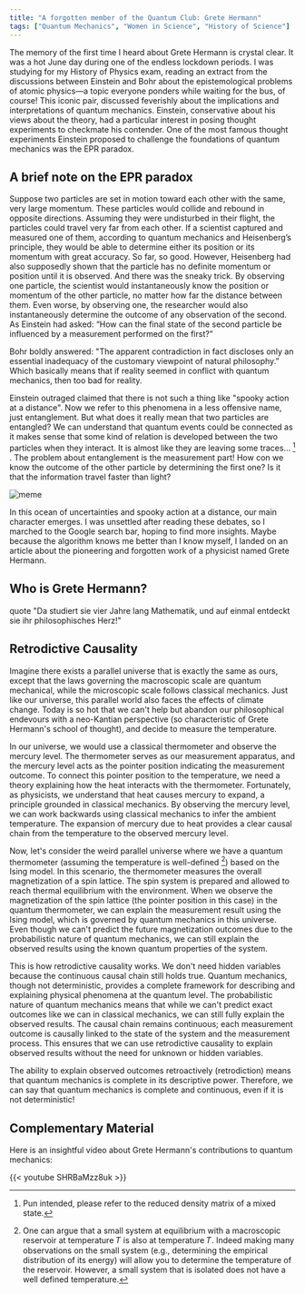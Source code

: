 ```yaml
---
title: "A forgotten member of the Quantum Club: Grete Hermann"
tags: ["Quantum Mechanics", "Women in Science", "History of Science"]
---
```

The memory of the first time I heard about Grete Hermann is crystal clear. It was a hot June day during one of the endless lockdown periods. I was studying for my History of Physics exam, reading an extract from the discussions between Einstein and Bohr about the epistemological problems of atomic physics—a topic everyone ponders while waiting for the bus, of course! This iconic pair, discussed feverishly about the implications and interpretations of quantum mechanics. Einstein, conservative about his views about the theory, had a particular interest in posing thought experiments to checkmate his contender. One of the most famous thought experiments Einstein proposed to challenge the foundations of quantum mechanics was the EPR paradox.
## A brief note on the EPR paradox 
Suppose two particles are set in motion toward each other with the same, very large momentum. These particles would collide and rebound in opposite directions. Assuming they were undisturbed in their flight, the particles could travel very far from each other. If a scientist captured and measured one of them, according to quantum mechanics and Heisenberg’s principle, they would be able to determine either its position or its momentum with great accuracy. So far, so good. However, Heisenberg had also supposedly shown that the particle has no definite momentum or position until it is observed. And there was the sneaky trick. By observing one particle, the scientist would instantaneously know the position or momentum of the other particle, no matter how far the distance between them. Even worse, by observing one, the researcher would also instantaneously determine the outcome of any observation of the second. As Einstein had asked: “How can the final state of the second particle be influenced by a measurement performed on the first?”

Bohr boldly answered: "The apparent contradiction in fact discloses only an essential inadequacy of the customary viewpoint of natural philosophy.” Which basically  means that if reality seemed in conflict with quantum mechanics, then too bad for reality.

Einstein outraged claimed that there is not such a thing like "spooky action at a distance". Now we refer to this phenomena in a less offensive name, just entanglement. But what does it really mean that two particles are entangled? We can understand that quantum events could be connected as it makes sense that some kind of relation is developed between the two particles when they interact. It is almost like they are leaving some traces...  [^1] . The problem about entanglement is the measurement part! How con we know the outcome of the other particle by determining the first one? Is it that the information travel faster than light?


![meme](/images/meme.gif "Conceptual Illustration of Quantum Entanglement. Top image: A scientist observes the cat, representing the measurement process in quantum mechanics.Bottom image: The cat demonstrates the  entanglement phenomenon.")


In this ocean of uncertainties and spooky action at a distance, our main character emerges. I was unsettled after reading these debates, so I marched to the Google search bar, hoping to find more insights. Maybe because the algorithm knows me better than I know myself, I landed on an article about the pioneering and forgotten work of a physicist named Grete Hermann.

## Who is Grete Hermann?


quote "Da studiert sie vier Jahre lang Mathematik, und auf einmal entdeckt sie ihr philosophisches Herz!"

## Retrodictive Causality
Imagine there exists a parallel universe that is exactly the same as ours, except that the laws governing the macroscopic scale are quantum mechanical, while the microscopic scale follows classical mechanics. Just like our universe, this parallel world also faces the effects of climate change. Today is so hot that we can't help but abandon our philosophical endevours with a neo-Kantian perspective (so characteristic of Grete Hermann's school of thought), and decide to measure the temperature.

In our universe, we would use a classical thermometer and observe the mercury level. The thermometer serves as our measurement apparatus, and the mercury level acts as the pointer position indicating the measurement outcome. To connect this pointer position to the temperature, we need a theory explaining how the heat interacts with the thermometer. Fortunately, as physicists, we understand that heat causes mercury to expand, a principle grounded in classical mechanics. By observing the mercury level, we can work backwards using classical mechanics to infer the ambient temperature. The expansion of mercury due to heat provides a clear causal chain from the temperature to the observed mercury level.

Now, let's consider the weird parallel universe where we have a quantum thermometer  (assuming the temperature is well-defined [^2]) based on the Ising model. In this scenario, the thermometer measures the overall magnetization of a spin lattice. The spin system is prepared and allowed to reach thermal equilibrium with the environment. When we observe the magnetization of the spin lattice (the pointer position in this case) in the quantum thermometer, we can explain the measurement result using the Ising model, which is governed by quantum mechanics in this universe. Even though we can't predict the future magnetization outcomes due to the probabilistic nature of quantum mechanics, we can still explain the observed results using the known quantum properties of the system.

This is how retrodictive causality works. We don't need hidden variables because the continuous causal chain still holds true. Quantum mechanics, though not deterministic, provides a complete framework for describing and explaining physical phenomena at the quantum level. The probabilistic nature of quantum mechanics means that while we can't predict exact outcomes like we can in classical mechanics, we can still fully explain the observed results. The causal chain remains continuous; each measurement outcome is causally linked to the state of the system and the measurement process. This ensures that we can use retrodictive causality to explain observed results without the need for unknown or hidden variables.

The ability to explain observed outcomes retroactively (retrodiction) means that quantum mechanics is complete in its descriptive power. Therefore, we can say that quantum mechanics is complete and continuous, even if it is not deterministic!

[^1]: Pun intended, please refer to the reduced density matrix of a mixed state.
[^2]: One can argue that a small system at equilibrium with a macroscopic reservoir at temperature 𝑇 is also at temperature 𝑇. Indeed making many observations on the small system (e.g., determining the empirical distribution of its energy) will allow you to determine the temperature of the reservoir. However, a small system that is isolated  does not have a well defined temperature.

## Complementary Material

Here is an insightful video about Grete Hermann's contributions to quantum mechanics:

{{< youtube SHRBaMzz8uk >}}
